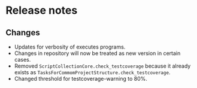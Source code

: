# Release notes

## Changes

- Updates for verbosity of executes programs.
- Changes in repository will now be treated as new version in certain cases.
- Removed `ScriptCollectionCore.check_testcoverage` because it already exists as `TasksForCommomProjectStructure.check_testcoverage`.
- Changed threshold for testcoverage-warning to 80%.
